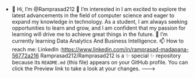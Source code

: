 - 👋 Hi, I’m @Ramprasad212
👀 I’m interested in I am excited to explore the latest advancements in the field of computer science and eager to expand my knowledge in technology.
As a student, I am always seeking opportunities to learn and grow, and I am confident that my passion for learning will drive me to achieve great things in the future.
🌱 I’m currently learning Data Analytics And Business Intelligence.
📫 How to reach me:
LinkedIn :https://www.linkedin.com/in/ramprasad-madapana-56772a216
Ramprasad212/Ramprasad212 is a ✨ special ✨ repository because its `README.md` (this file) appears on your GitHub profile.
You can click the Preview link to take a look at your changes.
--->
